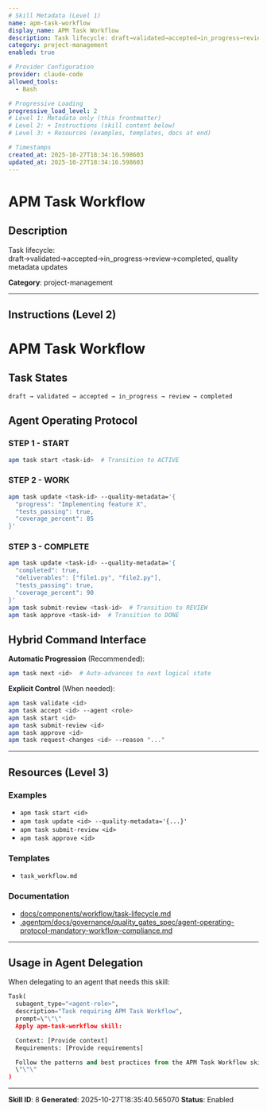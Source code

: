 ```yaml
---
# Skill Metadata (Level 1)
name: apm-task-workflow
display_name: APM Task Workflow
description: Task lifecycle: draft→validated→accepted→in_progress→review→completed, quality metadata updates
category: project-management
enabled: true

# Provider Configuration
provider: claude-code
allowed_tools:
  - Bash

# Progressive Loading
progressive_load_level: 2
# Level 1: Metadata only (this frontmatter)
# Level 2: + Instructions (skill content below)
# Level 3: + Resources (examples, templates, docs at end)

# Timestamps
created_at: 2025-10-27T18:34:16.598603
updated_at: 2025-10-27T18:34:16.598603
---
```


# APM Task Workflow

## Description
Task lifecycle: draft→validated→accepted→in_progress→review→completed, quality metadata updates

**Category**: project-management

---

## Instructions (Level 2)

# APM Task Workflow

## Task States
```
draft → validated → accepted → in_progress → review → completed
```

## Agent Operating Protocol

### STEP 1 - START
```bash
apm task start <task-id>  # Transition to ACTIVE
```

### STEP 2 - WORK
```bash
apm task update <task-id> --quality-metadata='{
  "progress": "Implementing feature X",
  "tests_passing": true,
  "coverage_percent": 85
}'
```

### STEP 3 - COMPLETE
```bash
apm task update <task-id> --quality-metadata='{
  "completed": true,
  "deliverables": ["file1.py", "file2.py"],
  "tests_passing": true,
  "coverage_percent": 90
}'
apm task submit-review <task-id>  # Transition to REVIEW
apm task approve <task-id>  # Transition to DONE
```

## Hybrid Command Interface

**Automatic Progression** (Recommended):
```bash
apm task next <id>  # Auto-advances to next logical state
```

**Explicit Control** (When needed):
```bash
apm task validate <id>
apm task accept <id> --agent <role>
apm task start <id>
apm task submit-review <id>
apm task approve <id>
apm task request-changes <id> --reason "..."
```

---

## Resources (Level 3)

### Examples
- `apm task start <id>`
- `apm task update <id> --quality-metadata='{...}'`
- `apm task submit-review <id>`
- `apm task approve <id>`

### Templates
- `task_workflow.md`

### Documentation
- [docs/components/workflow/task-lifecycle.md](docs/components/workflow/task-lifecycle.md)
- [.agentpm/docs/governance/quality_gates_spec/agent-operating-protocol-mandatory-workflow-compliance.md](.agentpm/docs/governance/quality_gates_spec/agent-operating-protocol-mandatory-workflow-compliance.md)


---

## Usage in Agent Delegation

When delegating to an agent that needs this skill:

```python
Task(
  subagent_type="<agent-role>",
  description="Task requiring APM Task Workflow",
  prompt=\"\"\"
  Apply apm-task-workflow skill:

  Context: [Provide context]
  Requirements: [Provide requirements]

  Follow the patterns and best practices from the APM Task Workflow skill.
  \"\"\"
)
```

---

**Skill ID**: 8
**Generated**: 2025-10-27T18:35:40.565070
**Status**: Enabled
